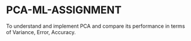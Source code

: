 # PCA-ML-ASSIGNMENT
To understand and implement PCA and compare its performance in terms of Variance, Error, Accuracy.
